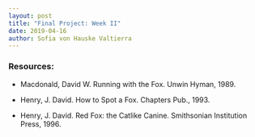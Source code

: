 ```yaml
---
layout: post
title: "Final Project: Week II"
date: 2019-04-16
author: Sofia von Hauske Valtierra
---
```



### Resources:

- Macdonald, David W. Running with the Fox. Unwin Hyman, 1989.

- Henry, J. David. How to Spot a Fox. Chapters Pub., 1993.

- Henry, J. David. Red Fox: the Catlike Canine. Smithsonian Institution Press, 1996.
